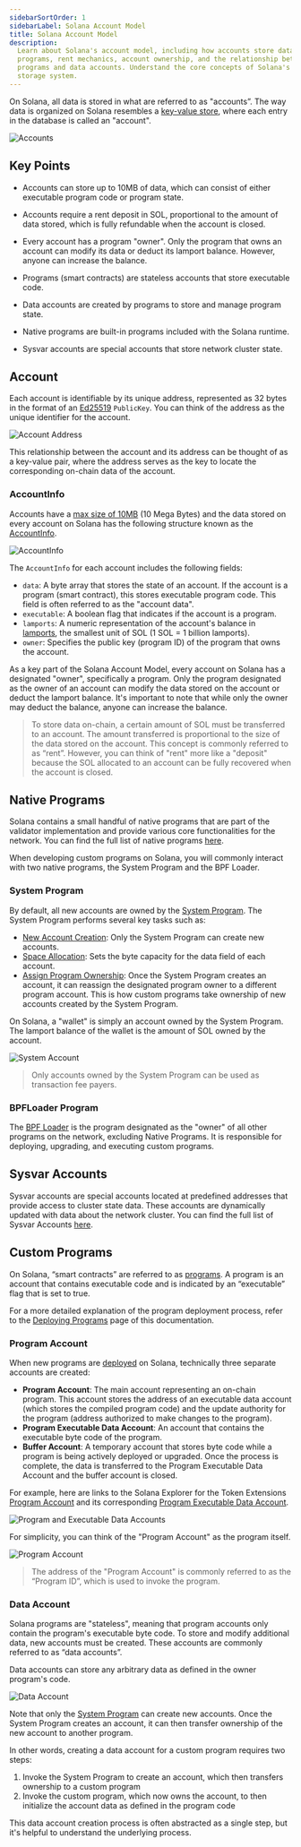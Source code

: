 ```yaml
---
sidebarSortOrder: 1
sidebarLabel: Solana Account Model
title: Solana Account Model
description:
  Learn about Solana's account model, including how accounts store data and
  programs, rent mechanics, account ownership, and the relationship between
  programs and data accounts. Understand the core concepts of Solana's key-value
  storage system.
---
```


On Solana, all data is stored in what are referred to as "accounts”. The way
data is organized on Solana resembles a
[key-value store](https://en.wikipedia.org/wiki/Key%E2%80%93value_database),
where each entry in the database is called an "account".

![Accounts](/assets/docs/core/accounts/accounts.svg)

## Key Points

- Accounts can store up to 10MB of data, which can consist of either executable
  program code or program state.

- Accounts require a rent deposit in SOL, proportional to the amount of data
  stored, which is fully refundable when the account is closed.

- Every account has a program "owner". Only the program that owns an account can
  modify its data or deduct its lamport balance. However, anyone can increase
  the balance.

- Programs (smart contracts) are stateless accounts that store executable code.

- Data accounts are created by programs to store and manage program state.

- Native programs are built-in programs included with the Solana runtime.

- Sysvar accounts are special accounts that store network cluster state.

## Account

Each account is identifiable by its unique address, represented as 32 bytes in
the format of an [Ed25519](https://ed25519.cr.yp.to/) `PublicKey`. You can think
of the address as the unique identifier for the account.

![Account Address](/assets/docs/core/accounts/account-address.svg)

This relationship between the account and its address can be thought of as a
key-value pair, where the address serves as the key to locate the corresponding
on-chain data of the account.

### AccountInfo

Accounts have a
[max size of 10MB](https://github.com/solana-labs/solana/blob/27eff8408b7223bb3c4ab70523f8a8dca3ca6645/sdk/program/src/system_instruction.rs#L85)
(10 Mega Bytes) and the data stored on every account on Solana has the following
structure known as the
[AccountInfo](https://github.com/solana-labs/solana/blob/27eff8408b7223bb3c4ab70523f8a8dca3ca6645/sdk/program/src/account_info.rs#L19).

![AccountInfo](/assets/docs/core/accounts/accountinfo.svg)

The `AccountInfo` for each account includes the following fields:

- `data`: A byte array that stores the state of an account. If the account is a
  program (smart contract), this stores executable program code. This field is
  often referred to as the "account data".
- `executable`: A boolean flag that indicates if the account is a program.
- `lamports`: A numeric representation of the account's balance in
  [lamports](/docs/terminology.md#lamport), the smallest unit of SOL (1 SOL = 1
  billion lamports).
- `owner`: Specifies the public key (program ID) of the program that owns the
  account.

As a key part of the Solana Account Model, every account on Solana has a
designated "owner", specifically a program. Only the program designated as the
owner of an account can modify the data stored on the account or deduct the
lamport balance. It's important to note that while only the owner may deduct the
balance, anyone can increase the balance.

> To store data on-chain, a certain amount of SOL must be transferred to an
> account. The amount transferred is proportional to the size of the data stored
> on the account. This concept is commonly referred to as “rent”. However, you
> can think of "rent" more like a "deposit" because the SOL allocated to an
> account can be fully recovered when the account is closed.

## Native Programs

Solana contains a small handful of native programs that are part of the
validator implementation and provide various core functionalities for the
network. You can find the full list of native programs
[here](https://docs.solanalabs.com/runtime/programs).

When developing custom programs on Solana, you will commonly interact with two
native programs, the System Program and the BPF Loader.

### System Program

By default, all new accounts are owned by the
[System Program](https://github.com/solana-labs/solana/tree/27eff8408b7223bb3c4ab70523f8a8dca3ca6645/programs/system/src).
The System Program performs several key tasks such as:

- [New Account Creation](https://github.com/solana-labs/solana/blob/27eff8408b7223bb3c4ab70523f8a8dca3ca6645/programs/system/src/system_processor.rs#L145):
  Only the System Program can create new accounts.
- [Space Allocation](https://github.com/solana-labs/solana/blob/27eff8408b7223bb3c4ab70523f8a8dca3ca6645/programs/system/src/system_processor.rs#L70):
  Sets the byte capacity for the data field of each account.
- [Assign Program Ownership](https://github.com/solana-labs/solana/blob/27eff8408b7223bb3c4ab70523f8a8dca3ca6645/programs/system/src/system_processor.rs#L112):
  Once the System Program creates an account, it can reassign the designated
  program owner to a different program account. This is how custom programs take
  ownership of new accounts created by the System Program.

On Solana, a "wallet" is simply an account owned by the System Program. The
lamport balance of the wallet is the amount of SOL owned by the account.

![System Account](/assets/docs/core/accounts/system-account.svg)

> Only accounts owned by the System Program can be used as transaction fee
> payers.

### BPFLoader Program

The
[BPF Loader](https://github.com/solana-labs/solana/tree/27eff8408b7223bb3c4ab70523f8a8dca3ca6645/programs/bpf_loader/src)
is the program designated as the "owner" of all other programs on the network,
excluding Native Programs. It is responsible for deploying, upgrading, and
executing custom programs.

## Sysvar Accounts

Sysvar accounts are special accounts located at predefined addresses that
provide access to cluster state data. These accounts are dynamically updated
with data about the network cluster. You can find the full list of Sysvar
Accounts [here](https://docs.solanalabs.com/runtime/sysvars).

## Custom Programs

On Solana, “smart contracts” are referred to as
[programs](/docs/core/programs.md). A program is an account that contains
executable code and is indicated by an “executable” flag that is set to true.

For a more detailed explanation of the program deployment process, refer to the
[Deploying Programs](/docs/programs/deploying.md) page of this documentation.

### Program Account

When new programs are
[deployed](https://github.com/solana-labs/solana/blob/27eff8408b7223bb3c4ab70523f8a8dca3ca6645/programs/bpf_loader/src/lib.rs#L498)
on Solana, technically three separate accounts are created:

- **Program Account**: The main account representing an on-chain program. This
  account stores the address of an executable data account (which stores the
  compiled program code) and the update authority for the program (address
  authorized to make changes to the program).
- **Program Executable Data Account**: An account that contains the executable
  byte code of the program.
- **Buffer Account**: A temporary account that stores byte code while a program
  is being actively deployed or upgraded. Once the process is complete, the data
  is transferred to the Program Executable Data Account and the buffer account
  is closed.

For example, here are links to the Solana Explorer for the Token Extensions
[Program Account](https://explorer.solana.com/address/TokenzQdBNbLqP5VEhdkAS6EPFLC1PHnBqCXEpPxuEb)
and its corresponding
[Program Executable Data Account](https://explorer.solana.com/address/DoU57AYuPFu2QU514RktNPG22QhApEjnKxnBcu4BHDTY).

![Program and Executable Data Accounts](/assets/docs/core/accounts/program-account-expanded.svg)

For simplicity, you can think of the "Program Account" as the program itself.

![Program Account](/assets/docs/core/accounts/program-account-simple.svg)

> The address of the "Program Account" is commonly referred to as the “Program
> ID”, which is used to invoke the program.

### Data Account

Solana programs are "stateless", meaning that program accounts only contain the
program's executable byte code. To store and modify additional data, new
accounts must be created. These accounts are commonly referred to as “data
accounts”.

Data accounts can store any arbitrary data as defined in the owner program's
code.

![Data Account](/assets/docs/core/accounts/data-account.svg)

Note that only the [System Program](/docs/core/accounts.md#system-program) can
create new accounts. Once the System Program creates an account, it can then
transfer ownership of the new account to another program.

In other words, creating a data account for a custom program requires two steps:

1. Invoke the System Program to create an account, which then transfers
   ownership to a custom program
2. Invoke the custom program, which now owns the account, to then initialize the
   account data as defined in the program code

This data account creation process is often abstracted as a single step, but
it's helpful to understand the underlying process.
